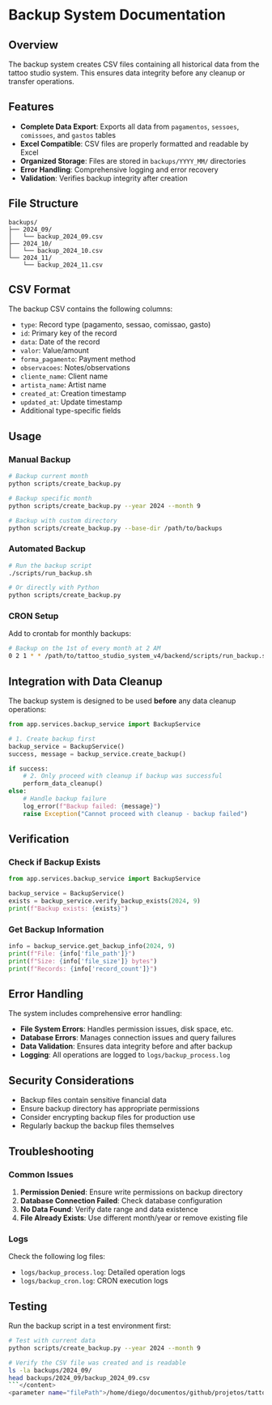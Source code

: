 # Backup System Documentation

## Overview

The backup system creates CSV files containing all historical data from the tattoo studio system. This ensures data integrity before any cleanup or transfer operations.

## Features

- **Complete Data Export**: Exports all data from `pagamentos`, `sessoes`, `comissoes`, and `gastos` tables
- **Excel Compatible**: CSV files are properly formatted and readable by Excel
- **Organized Storage**: Files are stored in `backups/YYYY_MM/` directories
- **Error Handling**: Comprehensive logging and error recovery
- **Validation**: Verifies backup integrity after creation

## File Structure

```
backups/
├── 2024_09/
│   └── backup_2024_09.csv
├── 2024_10/
│   └── backup_2024_10.csv
└── 2024_11/
    └── backup_2024_11.csv
```

## CSV Format

The backup CSV contains the following columns:
- `type`: Record type (pagamento, sessao, comissao, gasto)
- `id`: Primary key of the record
- `data`: Date of the record
- `valor`: Value/amount
- `forma_pagamento`: Payment method
- `observacoes`: Notes/observations
- `cliente_name`: Client name
- `artista_name`: Artist name
- `created_at`: Creation timestamp
- `updated_at`: Update timestamp
- Additional type-specific fields

## Usage

### Manual Backup

```bash
# Backup current month
python scripts/create_backup.py

# Backup specific month
python scripts/create_backup.py --year 2024 --month 9

# Backup with custom directory
python scripts/create_backup.py --base-dir /path/to/backups
```

### Automated Backup

```bash
# Run the backup script
./scripts/run_backup.sh

# Or directly with Python
python scripts/create_backup.py
```

### CRON Setup

Add to crontab for monthly backups:

```bash
# Backup on the 1st of every month at 2 AM
0 2 1 * * /path/to/tattoo_studio_system_v4/backend/scripts/run_backup.sh
```

## Integration with Data Cleanup

The backup system is designed to be used **before** any data cleanup operations:

```python
from app.services.backup_service import BackupService

# 1. Create backup first
backup_service = BackupService()
success, message = backup_service.create_backup()

if success:
    # 2. Only proceed with cleanup if backup was successful
    perform_data_cleanup()
else:
    # Handle backup failure
    log_error(f"Backup failed: {message}")
    raise Exception("Cannot proceed with cleanup - backup failed")
```

## Verification

### Check if Backup Exists

```python
from app.services.backup_service import BackupService

backup_service = BackupService()
exists = backup_service.verify_backup_exists(2024, 9)
print(f"Backup exists: {exists}")
```

### Get Backup Information

```python
info = backup_service.get_backup_info(2024, 9)
print(f"File: {info['file_path']}")
print(f"Size: {info['file_size']} bytes")
print(f"Records: {info['record_count']}")
```

## Error Handling

The system includes comprehensive error handling:

- **File System Errors**: Handles permission issues, disk space, etc.
- **Database Errors**: Manages connection issues and query failures
- **Data Validation**: Ensures data integrity before and after backup
- **Logging**: All operations are logged to `logs/backup_process.log`

## Security Considerations

- Backup files contain sensitive financial data
- Ensure backup directory has appropriate permissions
- Consider encrypting backup files for production use
- Regularly backup the backup files themselves

## Troubleshooting

### Common Issues

1. **Permission Denied**: Ensure write permissions on backup directory
2. **Database Connection Failed**: Check database configuration
3. **No Data Found**: Verify date range and data existence
4. **File Already Exists**: Use different month/year or remove existing file

### Logs

Check the following log files:
- `logs/backup_process.log`: Detailed operation logs
- `logs/backup_cron.log`: CRON execution logs

## Testing

Run the backup script in a test environment first:

```bash
# Test with current data
python scripts/create_backup.py --year 2024 --month 9

# Verify the CSV file was created and is readable
ls -la backups/2024_09/
head backups/2024_09/backup_2024_09.csv
```</content>
<parameter name="filePath">/home/diego/documentos/github/projetos/tattoo_studio_system_v4/backend/scripts/README_backup.md
